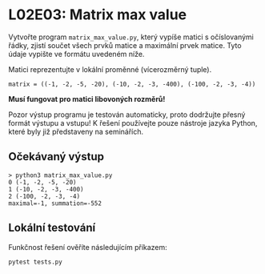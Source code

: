 # L02E03: Matrix max value
Vytvořte program `matrix_max_value.py`, který vypíše matici s očíslovanými řádky, zjistí součet všech prvků matice a maximální prvek matice. Tyto údaje vypište ve formátu uvedeném níže.

Matici reprezentujte v lokální proměnné (vícerozměrný tuple).

```
matrix = ((-1, -2, -5, -20), (-10, -2, -3, -400), (-100, -2, -3, -4))
```

**Musí fungovat pro matici libovoných rozměrů!**

Pozor výstup programu je testován automaticky, proto dodržujte přesný formát výstupu a vstupu! K řešení používejte pouze nástroje jazyka Python, které byly již představeny na seminářích.

## Očekávaný výstup
```
> python3 matrix_max_value.py
0 (-1, -2, -5, -20)
1 (-10, -2, -3, -400)
2 (-100, -2, -3, -4)
maximal=-1, summation=-552
```

## Lokální testování
Funkčnost řešení ověříte následujícím příkazem:

```bash
pytest tests.py
```
